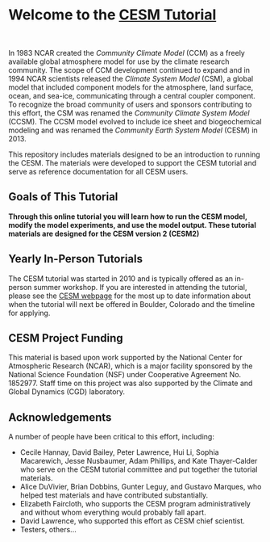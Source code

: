 
# Welcome to the [CESM Tutorial](https://ncar.github.io/CESM-Tutorial/README.html)

<br>

In 1983 NCAR created the _Community Climate Model_ (CCM) as a freely available global atmosphere model for use by the climate research community. The scope of CCM development continued to expand and in 1994 NCAR scientists released the _Climate System Model_ (CSM), a global model that included component models for the atmosphere, land surface, ocean, and sea-ice, communicating through a central coupler component. To recognize the broad community of users and sponsors contributing to this effort, the CSM was renamed the _Community Climate System Model_ (CCSM). The CCSM model evolved to include ice sheet and biogeochemical modeling and was renamed the _Community Earth System Model_ (CESM) in 2013.

This repository includes materials designed to be an introduction to running the CESM. The materials were developed to support the CESM tutorial and serve as reference documentation for all CESM users.

## Goals of This Tutorial

**Through this online tutorial you will learn how to run the CESM model, modify the model experiments, and use the model output. These tutorial materials are designed for the CESM version 2 (CESM2)**

## Yearly In-Person Tutorials

The CESM tutorial was started in 2010 and is typically offered as an in-person summer workshop. If you are interested in attending the tutorial, please see the [CESM webpage](https://www.cesm.ucar.edu/events/tutorials) for the most up to date information about when the tutorial will next be offered in Boulder, Colorado and the timeline for applying.

## CESM Project Funding 

This material is based upon work supported by the National Center for Atmospheric Research (NCAR), which is a major facility sponsored by the National Science Foundation (NSF) under Cooperative Agreement No. 1852977. Staff time on this project was also supported by the Climate and Global Dynamics (CGD) laboratory.

## Acknowledgements

A number of people have been critical to this effort, including:
- Cecile Hannay, David Bailey, Peter Lawrence, Hui Li, Sophia Macarewich, Jesse Nusbaumer, Adam Phillips, and Kate Thayer-Calder who serve on the CESM tutorial committee and put together the tutorial materials.
- Alice DuVivier, Brian Dobbins, Gunter Leguy, and Gustavo Marques, who helped test materials and have contributed substantially.
- Elizabeth Faircloth, who supports the CESM program administratively and without whom everything would probably fall apart.
- David Lawrence, who supported this effort as CESM chief scientist.
- Testers, others...

<br>

<div>

